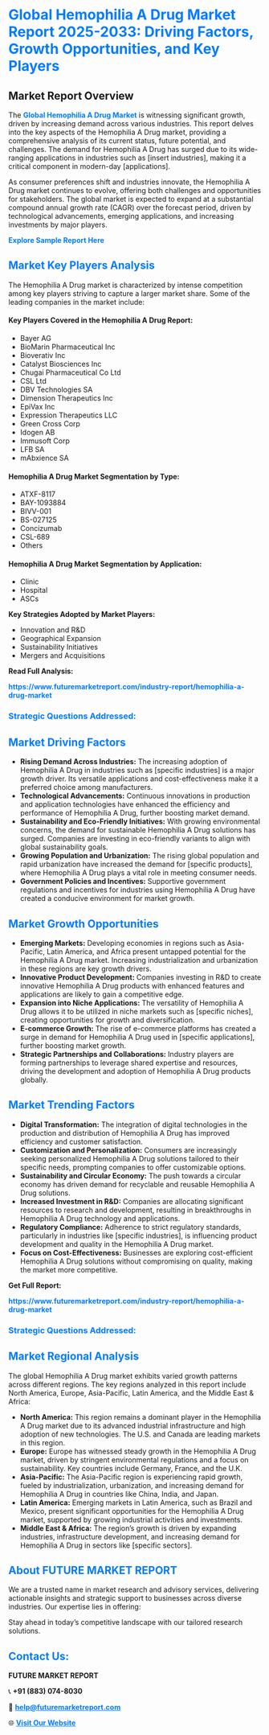 <h1 style="color: #007BFF;">Global Hemophilia A Drug Market Report 2025-2033: Driving Factors, Growth Opportunities, and Key Players</h1>

<section id="overview">
<h2>Market Report Overview</h2>
<p>The <a href="https://www.futuremarketreport.com/industry-report/hemophilia-a-drug-market" style="color: #007BFF; text-decoration: none;"><strong>Global Hemophilia A Drug Market</strong></a> is witnessing significant growth, driven by increasing demand across various industries. This report delves into the key aspects of the Hemophilia A Drug market, providing a comprehensive analysis of its current status, future potential, and challenges. The demand for Hemophilia A Drug has surged due to its wide-ranging applications in industries such as [insert industries], making it a critical component in modern-day [applications].</p>
<p>As consumer preferences shift and industries innovate, the Hemophilia A Drug market continues to evolve, offering both challenges and opportunities for stakeholders. The global market is expected to expand at a substantial compound annual growth rate (CAGR) over the forecast period, driven by technological advancements, emerging applications, and increasing investments by major players.</p>
</section>

<section id="overview">
<p><a href="https://www.futuremarketreport.com/request-sample/reportId=54554" style="color: #007BFF; text-decoration: none;"><strong>Explore Sample Report Here</strong></a></p>
</section>

<section id="key-players">
<h2 style="color: #007BFF;">Market Key Players Analysis</h2>
<p>The Hemophilia A Drug market is characterized by intense competition among key players striving to capture a larger market share. Some of the leading companies in the market include:</p>
<h4>Key Players Covered in the Hemophilia A Drug Report:</h4>
<ul><li>Bayer AG</li><li>BioMarin Pharmaceutical Inc</li><li>Bioverativ Inc</li><li>Catalyst Biosciences Inc</li><li>Chugai Pharmaceutical Co Ltd</li><li>CSL Ltd</li><li>DBV Technologies SA</li><li>Dimension Therapeutics Inc</li><li>EpiVax Inc</li><li>Expression Therapeutics LLC</li><li>Green Cross Corp</li><li>Idogen AB</li><li>Immusoft Corp</li><li>LFB SA</li><li>mAbxience SA</li></ul>
<h4>Hemophilia A Drug Market Segmentation by Type:</h4>
<ul><li>ATXF-8117</li><li>BAY-1093884</li><li>BIVV-001</li><li>BS-027125</li><li>Concizumab</li><li>CSL-689</li><li>Others</li></ul>

<h4>Hemophilia A Drug Market Segmentation by Application:</h4>
<ul><li>Clinic</li><li>Hospital</li><li>ASCs</li></ul>
<p><strong>Key Strategies Adopted by Market Players:</strong></p>
<ul>
<li>Innovation and R&D</li>
<li>Geographical Expansion</li>
<li>Sustainability Initiatives</li>
<li>Mergers and Acquisitions</li>
</ul>
</section>

<section>
<p><strong>Read Full Analysis: </strong></p><a href="https://www.futuremarketreport.com/industry-report/hemophilia-a-drug-market" style="color: #007BFF; text-decoration: none;"><strong>https://www.futuremarketreport.com/industry-report/hemophilia-a-drug-market</strong></a>
<h3 style="color: #007BFF;">Strategic Questions Addressed:</h3>
</section>

<section id="driving-factors">
<h2 style="color: #007BFF;">Market Driving Factors</h2>
<ul>
<li><strong>Rising Demand Across Industries:</strong> The increasing adoption of Hemophilia A Drug in industries such as [specific industries] is a major growth driver. Its versatile applications and cost-effectiveness make it a preferred choice among manufacturers.</li>
<li><strong>Technological Advancements:</strong> Continuous innovations in production and application technologies have enhanced the efficiency and performance of Hemophilia A Drug, further boosting market demand.</li>
<li><strong>Sustainability and Eco-Friendly Initiatives:</strong> With growing environmental concerns, the demand for sustainable Hemophilia A Drug solutions has surged. Companies are investing in eco-friendly variants to align with global sustainability goals.</li>
<li><strong>Growing Population and Urbanization:</strong> The rising global population and rapid urbanization have increased the demand for [specific products], where Hemophilia A Drug plays a vital role in meeting consumer needs.</li>
<li><strong>Government Policies and Incentives:</strong> Supportive government regulations and incentives for industries using Hemophilia A Drug have created a conducive environment for market growth.</li>
</ul>
</section>

<section id="growth-opportunities">
<h2 style="color: #007BFF;">Market Growth Opportunities</h2>
<ul>
<li><strong>Emerging Markets:</strong> Developing economies in regions such as Asia-Pacific, Latin America, and Africa present untapped potential for the Hemophilia A Drug market. Increasing industrialization and urbanization in these regions are key growth drivers.</li>
<li><strong>Innovative Product Development:</strong> Companies investing in R&D to create innovative Hemophilia A Drug products with enhanced features and applications are likely to gain a competitive edge.</li>
<li><strong>Expansion into Niche Applications:</strong> The versatility of Hemophilia A Drug allows it to be utilized in niche markets such as [specific niches], creating opportunities for growth and diversification.</li>
<li><strong>E-commerce Growth:</strong> The rise of e-commerce platforms has created a surge in demand for Hemophilia A Drug used in [specific applications], further boosting market growth.</li>
<li><strong>Strategic Partnerships and Collaborations:</strong> Industry players are forming partnerships to leverage shared expertise and resources, driving the development and adoption of Hemophilia A Drug products globally.</li>
</ul>
</section>

<section id="trending-factors">
<h2 style="color: #007BFF;">Market Trending Factors</h2>
<ul>
<li><strong>Digital Transformation:</strong> The integration of digital technologies in the production and distribution of Hemophilia A Drug has improved efficiency and customer satisfaction.</li>
<li><strong>Customization and Personalization:</strong> Consumers are increasingly seeking personalized Hemophilia A Drug solutions tailored to their specific needs, prompting companies to offer customizable options.</li>
<li><strong>Sustainability and Circular Economy:</strong> The push towards a circular economy has driven demand for recyclable and reusable Hemophilia A Drug solutions.</li>
<li><strong>Increased Investment in R&D:</strong> Companies are allocating significant resources to research and development, resulting in breakthroughs in Hemophilia A Drug technology and applications.</li>
<li><strong>Regulatory Compliance:</strong> Adherence to strict regulatory standards, particularly in industries like [specific industries], is influencing product development and quality in the Hemophilia A Drug market.</li>
<li><strong>Focus on Cost-Effectiveness:</strong> Businesses are exploring cost-efficient Hemophilia A Drug solutions without compromising on quality, making the market more competitive.</li>
</ul>
</section>

<section>
<p><strong>Get Full Report: </strong></p><a href="https://www.futuremarketreport.com/industry-report/hemophilia-a-drug-market" style="color: #007BFF; text-decoration: none;"><strong>https://www.futuremarketreport.com/industry-report/hemophilia-a-drug-market</strong></a>
<h3 style="color: #007BFF;">Strategic Questions Addressed:</h3>
</section>


<section id="regional-analysis">
<h2 style="color: #007BFF;">Market Regional Analysis</h2>
<p>The global Hemophilia A Drug market exhibits varied growth patterns across different regions. The key regions analyzed in this report include North America, Europe, Asia-Pacific, Latin America, and the Middle East & Africa:</p>
<ul>
<li><strong>North America:</strong> This region remains a dominant player in the Hemophilia A Drug market due to its advanced industrial infrastructure and high adoption of new technologies. The U.S. and Canada are leading markets in this region.</li>
<li><strong>Europe:</strong> Europe has witnessed steady growth in the Hemophilia A Drug market, driven by stringent environmental regulations and a focus on sustainability. Key countries include Germany, France, and the U.K.</li>
<li><strong>Asia-Pacific:</strong> The Asia-Pacific region is experiencing rapid growth, fueled by industrialization, urbanization, and increasing demand for Hemophilia A Drug in countries like China, India, and Japan.</li>
<li><strong>Latin America:</strong> Emerging markets in Latin America, such as Brazil and Mexico, present significant opportunities for the Hemophilia A Drug market, supported by growing industrial activities and investments.</li>
<li><strong>Middle East & Africa:</strong> The region’s growth is driven by expanding industries, infrastructure development, and increasing demand for Hemophilia A Drug in sectors like [specific sectors].</li>
</ul>
</section>

<footer>
<h2 style="color: #007BFF;">About FUTURE MARKET REPORT</h2>
<p>We are a trusted name in market research and advisory services, delivering actionable insights and strategic support to businesses across diverse industries. Our expertise lies in offering:</p>

<p>Stay ahead in today’s competitive landscape with our tailored research solutions.</p>

<h2 style="color: #007BFF;">Contact Us:</h2>
<p><strong>FUTURE MARKET REPORT</strong></p>
<p>📞 <strong>+91 (883) 074-8030</strong></p>
<p>📧 <strong><a href="mailto:help@futuremarketreport.com" style="color: #007BFF;">help@futuremarketreport.com</a></strong></p>
<p>🌐 <strong><a href="https://www.futuremarketreport.com/" style="color: #007BFF;">Visit Our Website</a></strong></p>
</footer>